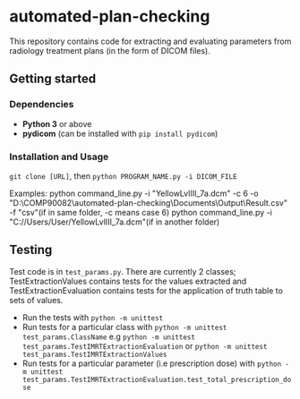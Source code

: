 # automated-plan-checking

This repository contains code for extracting and evaluating parameters from radiology treatment plans (in the form of DICOM files).

## Getting started

### Dependencies

- **Python 3** or above
- **pydicom** (can be installed with `pip install pydicom`)

### Installation and Usage

`git clone [URL]`, then
`python PROGRAM_NAME.py -i DICOM_FILE`

Examples:
    python command_line.py -i "YellowLvlIII_7a.dcm" -c 6 -o "D:\COMP90082\automated-plan-checking\Documents\Output\Result.csv" -f "csv"(if in same folder, -c means case 6)
    python command_line.py -i "C://Users/User/YellowLvlIII_7a.dcm"(if in another folder)

## Testing

Test code is in `test_params.py`. There are currently 2 classes; TestExtractionValues contains tests for the values extracted and TestExtractionEvaluation contains tests for the application of truth table to sets of values.

- Run the tests with `python -m unittest`
- Run tests for a particular class with `python -m unittest test_params.ClassName` e.g `python -m unittest test_params.TestIMRTExtractionEvaluation` or `python -m unittest test_params.TestIMRTExtractionValues`
- Run tests for a particular parameter (i.e prescription dose) with `python -m unittest test_params.TestIMRTExtractionEvaluation.test_total_prescription_dose`
